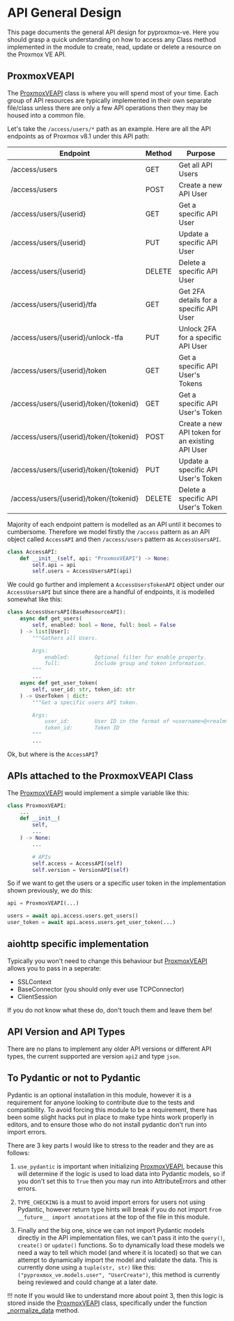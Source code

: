 # API General Design

This page documents the general API design for pyproxmox-ve. Here you should grasp a quick understanding on how to access any Class method implemented in the module to create, read, update or delete a resource on the Proxmox VE API.

## ProxmoxVEAPI

The [ProxmoxVEAPI](pyproxmoxveapi.md) class is where you will spend most of your time. Each group of API resources are typically implemented in their own separate file/class unless there are only a few API operations then they may be housed into a common file.

Let's take the `/access/users/*` path as an example. Here are all the API endpoints as of Proxmox v8.1 under this API path:

|  Endpoint | Method | Purpose |
| --------- | ------ | ------- |
| /access/users | GET | Get all API Users |
| /access/users | POST | Create a new API User |
| /access/users/{userid} | GET | Get a specific API User |
| /access/users/{userid} | PUT | Update a specific API User |
| /access/users/{userid} | DELETE | Delete a specific API User |
| /access/users/{userid}/tfa | GET | Get 2FA details for a specific API User |
| /access/users/{userid}/unlock-tfa | PUT | Unlock 2FA for a specific API User |
| /access/users/{userid}/token | GET | Get a specific API User's Tokens |
| /access/users/{userid}/token/{tokenid} | GET | Get a specific API User's Token |
| /access/users/{userid}/token/{tokenid} | POST | Create a new API token for an existing API User |
| /access/users/{userid}/token/{tokenid} | PUT | Update a specific API User's Token |
| /access/users/{userid}/token/{tokenid} | DELETE | Delete a specific API User's Token |

Majority of each endpoint pattern is modelled as an API until it becomes to cumbersome. Therefore we model firstly the `/access` pattern as an API object called `AccessAPI` and then `/access/users` pattern as `AccessUsersAPI`.

``` py hl_lines="4"
class AccessAPI:
    def __init__(self, api: "ProxmoxVEAPI") -> None:
        self.api = api
        self.users = AccessUsersAPI(api)
```

We could go further and implement a `AccessUsersTokenAPI` object under our `AccessUsersAPI` but since there are a handful of endpoints, it is modelled somewhat like this:

``` py hl_lines="2 12"
class AccessUsersAPI(BaseResourceAPI):
    async def get_users(
        self, enabled: bool = None, full: bool = False
    ) -> list[User]:
        """Gathers all Users.

        Args:
            enabled:        Optional filter for enable property.
            full:           Include group and token information.
        """
        ...
    async def get_user_token(
        self, user_id: str, token_id: str
    ) -> UserToken | dict:
        """Get a specific users API token.

        Args:
            user_id:        User ID in the format of <username>@<realm>
            token_id:       Token ID
        """
        ...
```

Ok, but where is the `AccessAPI`?

## APIs attached to the ProxmoxVEAPI Class

The [ProxmoxVEAPI](pyproxmoxveapi.md) would implement a simple variable like this:

``` py hl_lines="10"
class ProxmoxVEAPI:
    ...
    def __init__(
        self,
        ...
    ) -> None:
        ...

        # APIs
        self.access = AccessAPI(self)
        self.version = VersionAPI(self)
```

So if we want to get the users or a specific user token in the implementation shown previously, we do this:

``` py hl_lines="3 4"
api = ProxmoxVEAPI(...)

users = await api.access.users.get_users()
user_token = await api.acess.users.get_user_token(...)
```

## aiohttp specific implementation

Typically you won't need to change this behaviour but [ProxmoxVEAPI](pyproxmoxveapi.md) allows you to pass in a seperate:

- SSLContext
- BaseConnector (you should only ever use TCPConnector)
- ClientSession

If you do not know what these do, don't touch them and leave them be!

## API Version and API Types

There are no plans to implement any older API versions or different API types, the current supported are version `api2` and type `json`.

## To Pydantic or not to Pydantic

Pydantic is an optional installation in this module, however it is a requirement for anyone looking to contribute due to the tests and compatibility. To avoid forcing this module to be a requirement, there has been some slight hacks put in place to make type hints work properly in editors, and to ensure those who do not install pydantic don't run into import errors.

There are 3 key parts I would like to stress to the reader and they are as follows:

1. `use_pydantic` is important when initializing [ProxmoxVEAPI](pyproxmoxveapi.md), because this will determine if the logic is used to load data into Pydantic models, so if you don't set this to `True` then you may run into AttributeErrors and other errors.

2. `TYPE_CHECKING` is a must to avoid import errors for users not using Pydantic, however return type hints will break if you do not import `from __future__ import annotations` at the top of the file in this module.

3. Finally and the big one, since we can not import Pydantic models directly in the API implementation files, we can't pass it into the `query()`, `create()` or `update()` functions. So to dynamically load these models we need a way to tell which model (and where it is located) so that we can attempt to dynamically import the model and validate the data. This is currently done using a `tuple(str, str)` like this: `("pyproxmox_ve.models.user", "UserCreate")`, this method is currently being reviewed and could change at a later date.

!!! note
    If you would like to understand more about point 3, then this logic is stored inside the [ProxmoxVEAPI](pyproxmoxveapi.md) class, specifically under the function [_normalize_data](pyproxmoxveapi.md#pyproxmox_ve.api.ProxmoxVEAPI._normalize_data) method.